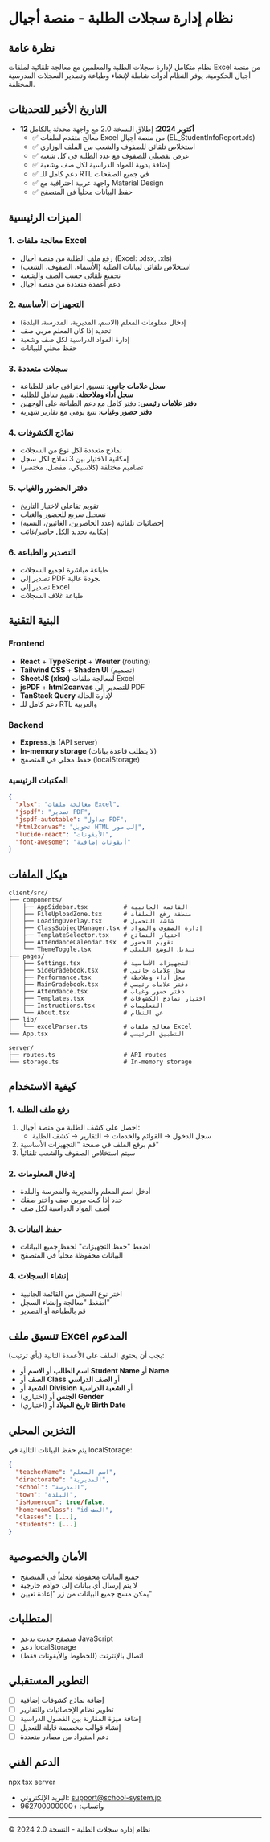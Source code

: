 # نظام إدارة سجلات الطلبة - منصة أجيال

## نظرة عامة

نظام متكامل لإدارة سجلات الطلبة والمعلمين مع معالجة تلقائية لملفات Excel من منصة أجيال الحكومية. يوفر النظام أدوات شاملة لإنشاء وطباعة وتصدير السجلات المدرسية المختلفة.

## التاريخ الأخير للتحديثات

- **12 أكتوبر 2024**: إطلاق النسخة 2.0 مع واجهة محدثة بالكامل
  - ✅ معالج متقدم لملفات Excel من منصة أجيال (EL_StudentInfoReport.xls)
  - ✅ استخلاص تلقائي للصفوف والشعب من الملف الوزاري
  - ✅ عرض تفصيلي للصفوف مع عدد الطلبة في كل شعبة
  - ✅ إضافة يدوية للمواد الدراسية لكل صف وشعبة
  - ✅ دعم كامل للـ RTL في جميع الصفحات
  - ✅ واجهة عربية احترافية مع Material Design
  - ✅ حفظ البيانات محلياً في المتصفح

## الميزات الرئيسية

### 1. معالجة ملفات Excel

- رفع ملف الطلبة من منصة أجيال (Excel: .xlsx, .xls)
- استخلاص تلقائي لبيانات الطلبة (الأسماء، الصفوف، الشعب)
- تجميع تلقائي حسب الصف والشعبة
- دعم أعمدة متعددة من منصة أجيال

### 2. التجهيزات الأساسية

- إدخال معلومات المعلم (الاسم، المديرية، المدرسة، البلدة)
- تحديد إذا كان المعلم مربي صف
- إدارة المواد الدراسية لكل صف وشعبة
- حفظ محلي للبيانات

### 3. سجلات متعددة

- **سجل علامات جانبي**: تنسيق احترافي جاهز للطباعة
- **سجل أداء وملاحظة**: تقييم شامل للطلبة
- **دفتر علامات رئيسي**: دفتر كامل مع دعم الطباعة على الوجهين
- **دفتر حضور وغياب**: تتبع يومي مع تقارير شهرية

### 4. نماذج الكشوفات

- نماذج متعددة لكل نوع من السجلات
- إمكانية الاختيار بين 3 نماذج لكل سجل
- تصاميم مختلفة (كلاسيكي، مفصل، مختصر)

### 5. دفتر الحضور والغياب

- تقويم تفاعلي لاختيار التاريخ
- تسجيل سريع للحضور والغياب
- إحصائيات تلقائية (عدد الحاضرين، الغائبين، النسبة)
- إمكانية تحديد الكل حاضر/غائب

### 6. التصدير والطباعة

- طباعة مباشرة لجميع السجلات
- تصدير إلى PDF بجودة عالية
- تصدير إلى Excel
- طباعة غلاف السجلات

## البنية التقنية

### Frontend

- **React** + **TypeScript** + **Wouter** (routing)
- **Tailwind CSS** + **Shadcn UI** (تصميم)
- **SheetJS (xlsx)** لمعالجة ملفات Excel
- **jsPDF** + **html2canvas** للتصدير إلى PDF
- **TanStack Query** لإدارة الحالة
- دعم كامل للـ RTL والعربية

### Backend

- **Express.js** (API server)
- **In-memory storage** (لا يتطلب قاعدة بيانات)
- حفظ محلي في المتصفح (localStorage)

### المكتبات الرئيسية

```json
{
  "xlsx": "معالجة ملفات Excel",
  "jspdf": "تصدير PDF",
  "jspdf-autotable": "جداول PDF",
  "html2canvas": "تحويل HTML إلى صور",
  "lucide-react": "الأيقونات",
  "font-awesome": "أيقونات إضافية"
}
```

## هيكل الملفات

```
client/src/
├── components/
│   ├── AppSidebar.tsx          # القائمة الجانبية
│   ├── FileUploadZone.tsx      # منطقة رفع الملفات
│   ├── LoadingOverlay.tsx      # شاشة التحميل
│   ├── ClassSubjectManager.tsx # إدارة الصفوف والمواد
│   ├── TemplateSelector.tsx    # اختيار النماذج
│   ├── AttendanceCalendar.tsx  # تقويم الحضور
│   └── ThemeToggle.tsx         # تبديل الوضع الليلي
├── pages/
│   ├── Settings.tsx            # التجهيزات الأساسية
│   ├── SideGradebook.tsx       # سجل علامات جانبي
│   ├── Performance.tsx         # سجل أداء وملاحظة
│   ├── MainGradebook.tsx       # دفتر علامات رئيسي
│   ├── Attendance.tsx          # دفتر حضور وغياب
│   ├── Templates.tsx           # اختيار نماذج الكشوفات
│   ├── Instructions.tsx        # التعليمات
│   └── About.tsx               # عن النظام
├── lib/
│   └── excelParser.ts          # معالج ملفات Excel
└── App.tsx                     # التطبيق الرئيسي

server/
├── routes.ts                   # API routes
└── storage.ts                  # In-memory storage
```

## كيفية الاستخدام

### 1. رفع ملف الطلبة

1. احصل على كشف الطلبة من منصة أجيال:
   - سجل الدخول → القوائم والخدمات → التقارير → كشف الطلبة
2. قم برفع الملف في صفحة "التجهيزات الأساسية"
3. سيتم استخلاص الصفوف والشعب تلقائياً

### 2. إدخال المعلومات

- أدخل اسم المعلم والمديرية والمدرسة والبلدة
- حدد إذا كنت مربي صف واختر صفك
- أضف المواد الدراسية لكل صف

### 3. حفظ البيانات

- اضغط "حفظ التجهيزات" لحفظ جميع البيانات
- البيانات محفوظة محلياً في المتصفح

### 4. إنشاء السجلات

- اختر نوع السجل من القائمة الجانبية
- اضغط "معالجة وإنشاء السجل"
- قم بالطباعة أو التصدير

## تنسيق ملف Excel المدعوم

يجب أن يحتوي الملف على الأعمدة التالية (بأي ترتيب):

- **اسم الطالب** أو **الاسم** أو **Student Name** أو **Name**
- **الصف** أو **Class** أو **الصف الدراسي**
- **الشعبة** أو **Division** أو **الشعبة الدراسية**
- (اختياري) **الجنس** أو **Gender**
- (اختياري) **تاريخ الميلاد** أو **Birth Date**

## التخزين المحلي

يتم حفظ البيانات التالية في localStorage:

```json
{
  "teacherName": "اسم المعلم",
  "directorate": "المديرية",
  "school": "المدرسة",
  "town": "البلدة",
  "isHomeroom": true/false,
  "homeroomClass": "id الصف",
  "classes": [...],
  "students": [...]
}
```

## الأمان والخصوصية

- جميع البيانات محفوظة محلياً في المتصفح
- لا يتم إرسال أي بيانات إلى خوادم خارجية
- يمكن مسح جميع البيانات من زر "إعادة تعيين"

## المتطلبات

- متصفح حديث يدعم JavaScript
- دعم localStorage
- اتصال بالإنترنت (للخطوط والأيقونات فقط)

## التطوير المستقبلي

- [ ] إضافة نماذج كشوفات إضافية
- [ ] تطوير نظام الإحصائيات والتقارير
- [ ] إضافة ميزة المقارنة بين الفصول الدراسية
- [ ] إنشاء قوالب مخصصة قابلة للتعديل
- [ ] دعم استيراد من مصادر متعددة

## الدعم الفني

npx tsx server

- البريد الإلكتروني: support@school-system.jo
- واتساب: +962700000000

---

© 2024 نظام إدارة سجلات الطلبة - النسخة 2.0
